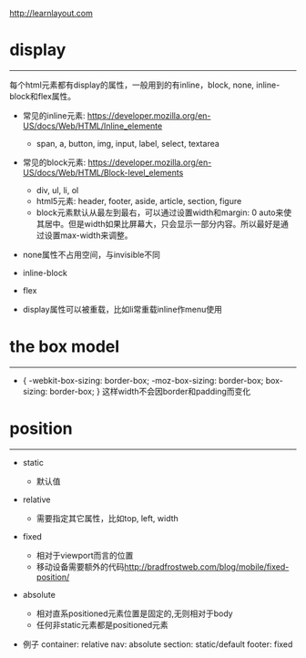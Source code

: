 <http://learnlayout.com>

# display
---

每个html元素都有display的属性，一般用到的有inline，block, none, inline-block和flex属性。

- 常见的inline元素: <https://developer.mozilla.org/en-US/docs/Web/HTML/Inline_elemente>
  - span, a, button, img, input, label, select, textarea

- 常见的block元素: <https://developer.mozilla.org/en-US/docs/Web/HTML/Block-level_elements>
  - div, ul, li, ol
  - html5元素: header, footer, aside, article, section, figure
  - block元素默认从最左到最右，可以通过设置width和margin: 0 auto来使其居中。但是width如果比屏幕大，只会显示一部分内容。所以最好是通过设置max-width来调整。

- none属性不占用空间，与invisible不同

- inline-block

- flex

- display属性可以被重载，比如li常重载inline作menu使用

# the box model
---

* {
  -webkit-box-sizing: border-box;
     -moz-box-sizing: border-box;
          box-sizing: border-box;
}
这样width不会因border和padding而变化

# position
---

- static
  - 默认值
- relative
  - 需要指定其它属性，比如top, left, width
- fixed
  - 相对于viewport而言的位置
  - 移动设备需要额外的代码<http://bradfrostweb.com/blog/mobile/fixed-position/>
- absolute
  - 相对直系positioned元素位置是固定的,无则相对于body
  - 任何非static元素都是positioned元素
  
- 例子
  container: relative
  nav: absolute
  section: static/default
  footer: fixed





